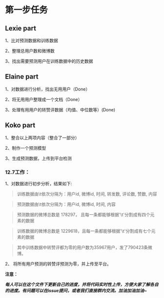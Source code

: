 # 第一步任务

## Lexie part

1、比对预测数据和训练数据

2、整理总用户数和微博数

3、找出需要预测用户在训练数据中的历史数据

## Elaine part

1、对数据进行分析，找出无用用户（Done）

2、将无用用户整理成一个文档（Done）

3、处理有用用户的转赞评数据（均值、中位数等）(Done)

## Koko part

1、整合以上两项内容（整合了一部分）

2、制作一个预测模型

3、生成预测数据，上传到平台检测

### 12.7工作：

1、对数据进行初步分析，结果如下:

>训练数据由\t依次分隔为：用户id, 微博id, 时间, 转发数, 评论数, 赞数, 内容

>预测数据由\t依次分隔为：用户id, 微博id, 时间, 内容

>预测数据的微博总数是 178297， 且每一条都能够根据'\t'分割成有四个元素的数据
 
>训练数据的微博总数是 1229618，且每一条都能够根据'\t'分割成有七个元素的数据
 
>其中训练数据中转赞评都为零的用户数为35967用户，发了790423条微博。

2、 将所有用户预测的转赞评预测为零，并上传至平台。

**注意：**

***每人可以在这个文件下更新自己的进度，并将代码实时性上传，方便大家了解各自的进度。有问题可以在issue提问，或者我们直接群内交流。加油加油加油~***